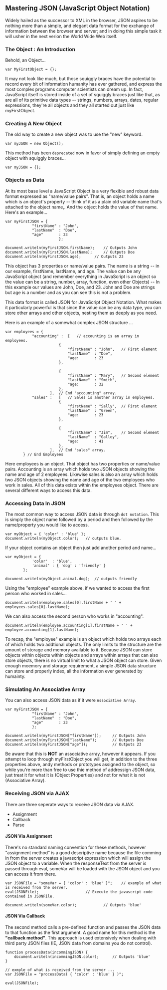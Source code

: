 ## Mastering JSON (JavaScript Object Notation)
Widely hailed as the successor to XML in the browser, JSON aspires to be nothing more than a simple, and elegant data format for the exchange of information between the browser and server; and in doing this simple task it will usher in the next verion the World Wide Web itself.

### The Object : An Introduction
Behold, an Object...

	var MyFirstObject = {};

It may not look like much, but those squiggly braces have the potential to record every bit of information humanity has ever gathered, and express the most complex programs computer scientists can dream up. In fact, JavaScript itself is stored inside of a set of squiggly braces just like that, as are all of its primitive data types -- strings, numbers, arrays, dates, regular expressions, they're all objects and they all started out just like myFirstObject.

### Creating A New Object
The old way to create a new object was to use the "new" keyword.

	var myJSON = new Object();

This method has been `deprecated` now in favor of simply defining an empty object with squiggly braces...

	var myJSON = {};

### Objects as Data
At its most base level a JavaScript Object is a very flexible and robust data format expressed as "name/value pairs". That is, an object holds a name which is an object's property -- think of it as a plain old variable name that's attached to the object name,. And the object holds the value of that name. Here's an example...

	var myFirstJSON = {
				"firstName" : "John",
				"lastName"  : "Doe",
				"age"	    : 23
							};

	document.writeln(myFirstJSON.firstName);	// Outputs John
	document.writeln(myFirstJSON.lastName);		// Outputs Doe
	document.writeln(myFirstJSON.age);		// Outputs 23

This object has 3 properties or name/value pairs. The name is a string -- in our example, firstName, lastName, and age. The value can be any JavaScript object (and remember everything in JavaScript is an object so the value can be a string, number, array, function, even other Objects) -- In this example our values are John, Doe, and 23. John and Doe are strings but age is a number and as you can see this is not a problem.

This data format is called JSON for JavaScript Object Notation. What makes it particularly powerful is that since the value can be any data type, you can store other arrays and other objects, nesting them as deeply as you need.

Here is an example of a somewhat complex JSON structure ...

	var employees = {
				"accounting" : 	[	// accounting is an array in employees.
							{
								"firstName" : "John",	// First element
								"lastName"  : "Doe",
								"age:	    : 23
							},

							{
								"firstName" : "Mary",	// Second element
								"lastName"  : "Smith",
								"age:	    : 32
							},
						],	// End "accounting" array.
				"sales" : 	[	// Sales is another array in employees.
							{
								"firstName" : "Sally",	// First element
								"lastName"  : "Green",
								"age:	    : 23
							},

							{
								"firstName" : "Jim",	// Second element
								"lastName"  : "Galley",
								"age:	    : 41
							},
						],	// End "sales" array.
			} // End Employees

Here employees is an object. That object has two properties or name/value pairs. Accounting is an array which holds two JSON objects showing the name and age of 2 employees. Likewise sales is also an array which holds two JSON objects showing the name and age of the two employees who work in sales. All of this data exists within the employees object. There are several different ways to access this data.

### Accessing Data In JSON
The most common way to access JSON data is through `dot notation`. This is simply the object name followed by a period and then followed by the name/property you would like to access.

	var myObject = { 'color' : 'blue' };
	document.writeln(myObject.color);	// outputs blue.

If your object contains an object then just add another period and name...

	var myObject = {
				'color'  : 'blue',
				'animal' : { 'dog' : 'friendly' }
			};
	
	document.writeln(myObject.animal.dog);	// outputs friendly

Using the "employee" example above, if we wanted to access the first person who worked in sales...

	document.writeln(employee.sales[0].firstName + ' ' + employees.sales[0].lastName);

We can also access the second person who works in "accounting".

	document.writeln(employee.accounting[1].firstName + ' ' + employee.accounting[1].lastName);

To recap, the "employee" example is an object which holds two arrays each of which holds two addtional objects. The only limits to the structure are the amount of storage and memory available to it. Because JSON can store objects within objects within objects and arrays within arrays that can also store objects, there is no virtual limit to what a JSON object can store. Given enough moemory and storage requirement, a simple JSON data structure can store and properly index, all the information ever generated by humainty.

### Simulating An Associative Array
You can also access JSON data as if it were `Associative Array`.

	var myFirstJSON = {
				"firstName" : "John",
				"lastName"  : "Doe",
				"age"	    : 23
				};

	document.writeln(myFirstJSON["firstName"]);		// Outputs John
	document.writeln(myFirstJSON["lastName");		// Outputs Doe
	document.writeln(myFirstJSON["age"]);			// Outputs 23

Be aware that this is **NOT** an associative array, however it appears. If you attempt to loop through myFirstObject you will get, in addition to the three properties above, andy methods or prototypes assigned to the object, so while you're more than free to use thie method of addressign JSON data, just treat it for what it is (Object Properties) and not for what it is not (Associative Array).

### Receiving JSON via AJAX
There are three seperate ways to receive JSON data via AJAX.

 * Assignment
 * Callback
 * Parse

#### JSON Via Assignment
There's no standard naming convention for these methods, however "assignment method" is a good descriptive name because the file comming in from the server creates a javascript expression which will assign the JSON object to a variable. When the responseText from the server is passed through eval, someVar will be loaded with the JSON object and you can access it from there.

	var JSONFile = "someVar = { 'color' : 'blue' }";	// example of what is received from the server.
	eval(JSONFile);						// Execute the javascript code contained in JSONFile.

	document.writeln(someVar.color);			// Outputs 'blue'

#### JSON Via Callback
The second method calls a pre-defined function and passes the JSON data to that function as the first argument. A good name for this method is the **"callback method"**. This approach is used extensively when dealing with third party JSON files (IE, JSON data from domains you do not control).

	function processData(incommingJSON) {
		document.writeln(incommingJSON.color);		// Outputs 'blue'
	}

	// exmple of what is received from the server ...
	var JSONFile = "processData( { 'color' : 'blue' } )";

	eval(JSONFile);
